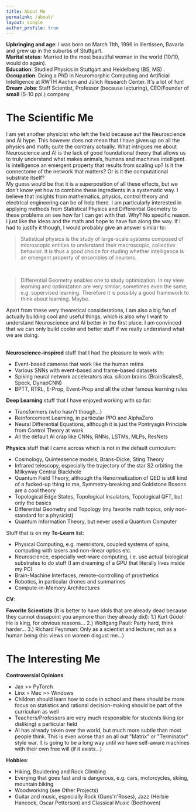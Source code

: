 ```yaml
---
title: About Me
permalink: /about/
layout: single
author_profile: true
---
```



**Upbringing and age**: I was born on March 11th, 1996 in Illertissen, Bavaria and grew up in the suburbs of Stuttgart.<br>
**Marital status**: Married to the most beautiful woman in the world (10/10, would do again).<br>
**Education**: Studied Physics in Stuttgart and Heidelberg (BS, MS) .<br>
**Occupation**: Doing a PhD in Neuromorphic Computing and Artificial Intelligence at RWTH Aachen and Jülich Research Center. It's a lot of fun!<br>
**Dream Jobs**: Staff Scientist, Professor (because lecturing), CEO/Founder of **small** (5-10 ppl.) company


# The Scientific Me
I am yet another physicist who left the field because auf the Neuroscience and AI hype. 
This however does not mean that I have given up on all the physics and math; quite the contrary actually.
What intrigues me about Neuroscience and AI is the lack of good foundational theory that allows us to truly understand what makes animals, humans and machines intelligent.
Is intelligence an emergent property that results from scaling up? Is it the connectome of the network that matters? Or is it the computational substrate itself?<br>
My guess would be that it is a superposition of all these effects, but we don't know yet how to combine these ingredients in a systematic way.
I believe that insights from mathematics, physics, control theory and electrical engineering can be of help there.
I am particularly interested in applying methods from Statistical Physics and Differential Geometry to these problems an see how far I can get with that.
Why? No specific reason. I just like the ideas and the math and hope to have fun along the way.
If I had to justify it though, I would probably give an answer similar to:<br>

> Statistical physics is the study of large-scale systems composed of microscopic entities to understand their macroscopic, collective behavior.
It is thus a good choice for studing whether intelligence is an emergent property of ensembles of neurons.

<br>

>Differential Geometry enables one to study optimization. In my view learning and optimization are very similar; sometimes even the same, e.g. supervised learning.
Therefore it is possibly a good framework to think about learning. Maybe.<br>

Apart from these very theoretical considerations, I am also a big fan of actually building cool and useful things, which is also why I want to understand Neuroscience and AI better in the first place. I am convinced that we can only build cooler and better stuff if we really understand what we are doing.
<br><br>

**Neuroscience-inspired** stuff that I had the pleasure to work with:
- Event-based cameras that work like the human retina
- Various SNNs with event-based and frame-based datasets
- Spiking neural network accelerators aka. silicon brains (BrainScalesS, Speck, DynapCNN)
- BPTT, RTRL, E-Prop, Event-Prop and all the other famous learning rules

**Deep Learning** stuff that I have enjoyed working with so far:
- Transformers (who hasn't though...)
- Reinforcement Learning, in particular PPO and AlphaZero
- Neural Differential Equations, although it is just the Pontryagin Principle from Control Theory at work
- All the default AI crap like CNNs, RNNs, LSTMs, MLPs, ResNets

**Physics** stuff that I came across which is not in the default curriculum:
- Cosmology, Quintessence models, Brans-Dicke, Sting Theory
- Infrared telescopy, especially the trajectory of the star S2 orbiting the Milkyway Central Blackhole
- Quantum Field Theory, although the Renormalization of QED is still kind of a fucked-up thing to me, Symmetry-breaking and Goldstone Bosons are a cool theory
- Topological Edge States, Topological Insulators, Topological QFT, but only the basics
- Differential Geometry and Topology (my favorite math topics, only non-standard for a physicist)
- Quantum Information Theory, but never used a Quantum Computer

Stuff that is on my **To-Learn** list:
- Physical Computing, e.g. memristors, coupled systems of spins, computing with lasers and non-linear optics etc.
- Neuroscience, especially wet-ware computing, i.e. use actual biological substrates to do stuff (I am dreaming of a GPU that literally lives inside my PC)
- Brain-Machine Interfaces, remote-controlling of prosthetics
- Robotics, in particular drones and sunmarines
- Compute-in-Memory Architectures

**CV**: <br>

**Favorite Scientists** (It is better to have idols that are already dead because they cannot dissapoint you anymore than they already did):
1.) Kurt Gödel: He is king, for obvious reasons...
2.) Wolfgang Pauli: Party hard, think harder...
3.) Richard Feynman: Only as a scientist and lecturer, not as a human being (his views on women disgust me...)
 

# The Interesting Me
**Controversial Opinions**
- Jax >> PyTorch
- Linx > Mac >> Windows
- Children should learn how to code in school and there should be more focus on statistics and rational decision-making should be part of the curriculum as well
- Teachers/Professors are very much responsible for students liking (or disliking) a particular field
- AI has already taken over the world, but much more subtle than most people think. This is even worse than an all out "Matrix" or "Terminator" style war. It is going to be a long way until we have self-aware machines with their own free will (if it exists...)

  
**Hobbies**:
- Hiking, Bouldering and Rock Climbing
- Everying that goes fast and is dangerous, e.g. cars, motorcycles, skiing, mountain biking
- Woodworking (see Other Projects)
- Guitar and music, especially Rock (Guns'n'Roses), Jazz (Herbie Hancock, Oscar Petterson) and Classical Music (Beethoven)
